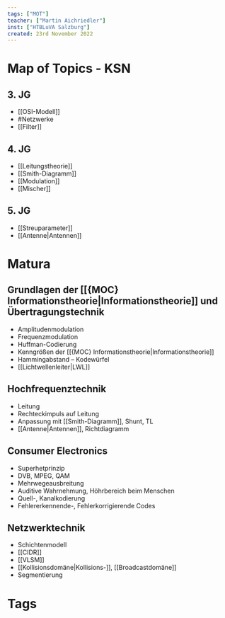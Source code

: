 ```yaml
---
tags: ["MOT"]
teacher: ["Martin Aichriedler"]
inst: ["HTBLuVA Salzburg"]
created: 23rd November 2022
---
```

# Map of Topics - KSN
## 3. JG
- [[OSI-Modell]]
- #Netzwerke
- [[Filter]]

## 4. JG
- [[Leitungstheorie]]
- [[Smith-Diagramm]]
- [[Modulation]]
- [[Mischer]]

## 5. JG
- [[Streuparameter]]
- [[Antenne|Antennen]]

# Matura

## Grundlagen der [[{MOC} Informationstheorie|Informationstheorie]] und Übertragungstechnik
- Amplitudenmodulation
- Frequenzmodulation
- Huffman-Codierung
- Kenngrößen der [[{MOC} Informationstheorie|Informationstheorie]]
- Hammingabstand – Kodewürfel
- [[Lichtwellenleiter|LWL]]


## Hochfrequenztechnik
- Leitung
- Rechteckimpuls auf Leitung
- Anpassung mit [[Smith-Diagramm]], Shunt, TL
- [[Antenne|Antennen]], Richtdiagramm


## Consumer Electronics
- Superhetprinzip
- DVB, MPEG, QAM
- Mehrwegeausbreitung
- Auditive Wahrnehmung, Höhrbereich beim Menschen
- Quell-, Kanalkodierung
- Fehlererkennende-, Fehlerkorrigierende Codes
	

## Netzwerktechnik
- Schichtenmodell
- [[CIDR]]
- [[VLSM]]
- [[Kollisionsdomäne|Kollisions-]], [[Broadcastdomäne]]
- Segmentierung



# Tags